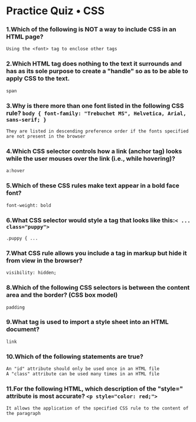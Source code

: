 # Practice Quiz • CSS

### 1.Which of the following is NOT a way to include CSS in an HTML page?

    Using the <font> tag to enclose other tags

### 2.Which HTML tag does nothing to the text it surrounds and has as its sole purpose to create a "handle" so as to be able to apply CSS to the text.

    span

### 3.Why is there more than one font listed in the following CSS rule? `body { font-family: "Trebuchet MS", Helvetica, Arial, sans-serif; }`

    They are listed in descending preference order if the fonts specified are not present in the browser

### 4.Which CSS selector controls how a link (anchor tag) looks while the user mouses over the link (i.e., while hovering)?

    a:hover

### 5.Which of these CSS rules make text appear in a bold face font?

    font-weight: bold

### 6.What CSS selector would style a tag that looks like this:`< ... class="puppy"> `

    .puppy { ...

### 7.What CSS rule allows you include a tag in markup but hide it from view in the browser?

    visibility: hidden;

### 8.Which of the following CSS selectors is between the content area and the border? (CSS box model)

    padding

### 9.What tag is used to import a style sheet into an HTML document?

    link

### 10.Which of the following statements are true?

    An "id" attribute should only be used once in an HTML file
    A "class" attribute can be used many times in an HTML file

### 11.For the following HTML, which description of the "style=" attribute is most accurate? `<p style="color: red;">`

    It allows the application of the specified CSS rule to the content of the paragraph
